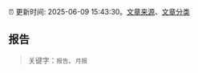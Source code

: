 :alarm_clock: 更新时间: 2025-06-09 15:43:30。[文章来源](/README.md)、[文章分类](/TAGS.md)

## 报告


> 关键字：`报告`、`月报`



